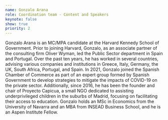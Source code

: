 ```yaml
---
name: Gonzalo Arana
role: Coordination team - Content and Speakers
keynote: false
show: true
priority: 2
---
```


Gonzalo Arana is an MC/MPA candidate at the Harvard Kennedy School of Government. Prior to joining Harvard, Gonzalo, as an associate partner of the consulting firm Oliver Wyman, led the Public Sector department in Spain and Portugal. Over the past ten years, he has worked in several countries, advising various companies and institutions in Greece, Italy, Germany, the UK, South Africa, Portugal, and Spain. In 2021, Gonzalo joined the Spanish Chamber of Commerce as part of an expert group formed by Spanish Government to develop strategies to mitigate the impacts of COVID-19 on the private sector. Additionally, since 2016, he has been the founder and chair of Proyecto Capicua, a small NGO dedicated to assisting underprivileged children in the suburbs of Madrid, focusing on facilitating their access to education. Gonzalo holds an MSc in Economics from the University of Navarra and an MBA from INSEAD Business School, and he is an Aspen Institute Fellow.
